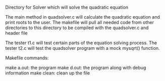 Directory for Solver which will solve the quadratic equation

The main method in quadsolver.c will calculate the quadratic equation and print roots to the user.  The makefile will pull all needed code from other directories to this directory to be compiled with the quadsolver.c and header file

The tester t1.c will test certain parts of the equation solving process.
The tester t2.c will test the quadsolver program with a mock mysqrt() function.

Makefile commands:

make a.out: the program
make d.out: the program along with debug information
make clean: clean up the file
